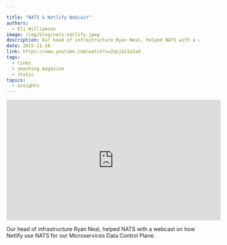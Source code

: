 ```yaml
---

title: "NATS & Netlify Webcast"
authors:
  - Eli Williamson
image: /img/blog/nats-netlify.jpeg
description: Our head of infrastructure Ryan Neal, helped NATS with a webcast on how Netlify use NATS for our Microservices Data Control Plane.
date: 2015-11-16
link: https://www.youtube.com/watch?v=2qsjbiIe2a4
tags:
  - links
  - smashing magazine
  - static
topics:
  - insights
---
```


<iframe width="560" height="315" src="https://www.youtube.com/embed/2qsjbiIe2a4" frameborder="0" allowfullscreen></iframe>

Our head of infrastructure Ryan Neal, helped NATS with a webcast on how Netlify use NATS for our Microservices Data Control Plane.

